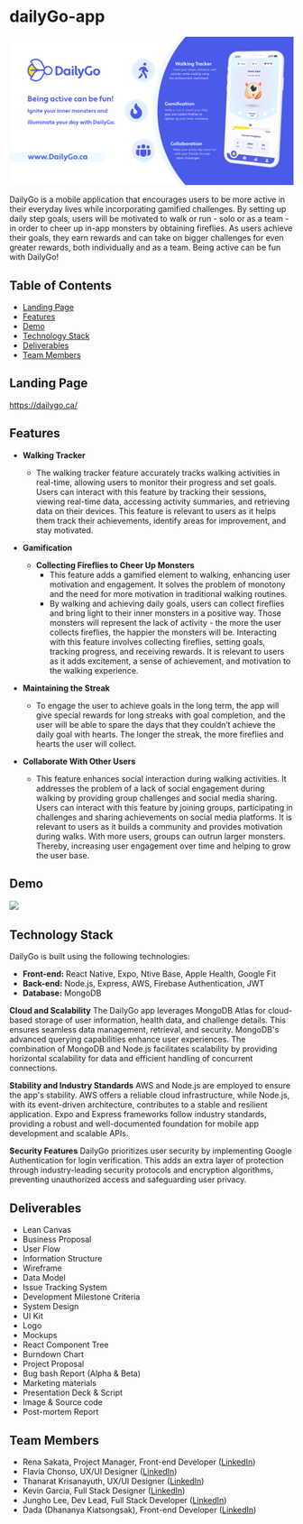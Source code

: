 # dailyGo-app

![DailyGo. Being ative can be fun. Ignite your inner monsters and illuminate your day with DailyGo.](https://github.com/Rena52107/assets/blob/main/dailygo/dailygo_socialmedia_assets.png 'DailyGo social media asset')

DailyGo is a mobile application that encourages users to be more active in their everyday lives while incorporating gamified challenges. By setting up daily step goals, users will be motivated to walk or run - solo or as a team - in order to cheer up in-app monsters by obtaining fireflies. As users achieve their goals, they earn rewards and can take on bigger challenges for even greater rewards, both individually and as a team. Being active can be fun with DailyGo!

## Table of Contents

- [Landing Page](#landing-page)
- [Features](#features)
- [Demo](#demo)
- [Technology Stack](#technology-stack)
- [Deliverables](#deliverables)
- [Team Members](#team-members)

## Landing Page

https://dailygo.ca/

## Features

- **Walking Tracker**

  - The walking tracker feature accurately tracks walking activities in real-time, allowing users to monitor their progress and set goals. Users can interact with this feature by tracking their sessions, viewing real-time data, accessing activity summaries, and retrieving data on their devices. This feature is relevant to users as it helps them track their achievements, identify areas for improvement, and stay motivated.

- **Gamification**

  - **Collecting Fireflies to Cheer Up Monsters**
    - This feature adds a gamified element to walking, enhancing user motivation and engagement. It solves the problem of monotony and the need for more motivation in traditional walking routines.
    - By walking and achieving daily goals, users can collect fireflies and bring light to their inner monsters in a positive way. Those monsters will represent the lack of activity - the more the user collects fireflies, the happier the monsters will be. Interacting with this feature involves collecting fireflies, setting goals, tracking progress, and receiving rewards. It is relevant to users as it adds excitement, a sense of achievement, and motivation to the walking experience.

- **Maintaining the Streak**

  - To engage the user to achieve goals in the long term, the app will give special rewards for long streaks with goal completion, and the user will be able to spare the days that they couldn’t achieve the daily goal with hearts. The longer the streak, the more fireflies and hearts the user will collect.

- **Collaborate With Other Users**
  - This feature enhances social interaction during walking activities. It addresses the problem of a lack of social engagement during walking by providing group challenges and social media sharing. Users can interact with this feature by joining groups, participating in challenges and sharing achievements on social media platforms. It is relevant to users as it builds a community and provides motivation during walks. With more users, groups can outrun larger monsters. Thereby, increasing user engagement over time and helping to grow the user base.

## Demo

<img src="https://github.com/Rena52107/assets/blob/main/dailygo/dailygo_demo.gif" width="30%">

## Technology Stack

DailyGo is built using the following technologies:

- **Front-end:** React Native, Expo, Ntive Base, Apple Health, Google Fit
- **Back-end:** Node.js, Express, AWS, Firebase Authentication, JWT
- **Database:** MongoDB

**Cloud and Scalability**
The DailyGo app leverages MongoDB Atlas for cloud-based storage of user information, health data, and challenge details. This ensures seamless data management, retrieval, and security. MongoDB's advanced querying capabilities enhance user experiences. The combination of MongoDB and Node.js facilitates scalability by providing horizontal scalability for data and efficient handling of concurrent connections.

**Stability and Industry Standards**
AWS and Node.js are employed to ensure the app's stability. AWS offers a reliable cloud infrastructure, while Node.js, with its event-driven architecture, contributes to a stable and resilient application. Expo and Express frameworks follow industry standards, providing a robust and well-documented foundation for mobile app development and scalable APIs.

**Security Features**
DailyGo prioritizes user security by implementing Google Authentication for login verification. This adds an extra layer of protection through industry-leading security protocols and encryption algorithms, preventing unauthorized access and safeguarding user privacy.

## Deliverables

- Lean Canvas
- Business Proposal
- User Flow
- Information Structure
- Wireframe
- Data Model
- Issue Tracking System
- Development Milestone Criteria
- System Design
- UI Kit
- Logo
- Mockups
- React Component Tree
- Burndown Chart
- Project Proposal
- Bug bash Report (Alpha & Beta)
- Marketing materials
- Presentation Deck & Script
- Image & Source code
- Post-mortem Report

## Team Members

- Rena Sakata, Project Manager, Front-end Developer ([LinkedIn](https://www.linkedin.com/in/renasakata))
- Flavia Chonso, UX/UI Designer ([LinkedIn](https://www.linkedin.com/in/flachonso))
- Thanarat Krisanayuth, UX/UI Designer ([LinkedIn](https://www.linkedin.com/in/thanaratk))
- Kevin Garcia, Full Stack Designer ([LinkedIn](https://www.linkedin.com/in/khristop/))
- Jungho Lee, Dev Lead, Full Stack Developer ([LinkedIn](https://www.linkedin.com/in/jl7))
- Dada (Dhananya Kiatsongsak), Front-end Developer ([LinkedIn](https://www.linkedin.com/in/dhananya-kiatsongsak))
